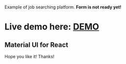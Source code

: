 Example of job searching platform.
**Form is not ready yet!**

# Live demo here: [DEMO](https://ampex.github.io/ofertyPracy//)

## Material UI for React

Hope you like it! Thanks!
